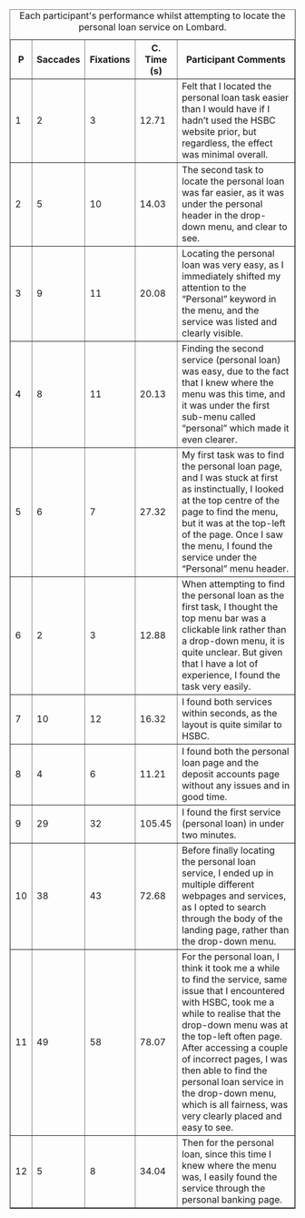 <table border="1">
  <caption>Each participant's performance whilst attempting to locate the personal loan service on Lombard.</caption>
  <thead>
    <tr>
      <th>P</th>
      <th>Saccades</th>
      <th>Fixations</th>
      <th>C. Time (s)</th>
      <th>Participant Comments</th>
    </tr>
  </thead>
  <tbody>
    <tr>
      <td>1</td>
      <td>2</td>
      <td>3</td>
      <td>12.71</td>
      <td>Felt that I located the personal loan task easier than I would have if I hadn’t used the HSBC website prior, but regardless, the effect was minimal overall.</td>
    </tr>
    <tr>
      <td>2</td>
      <td>5</td>
      <td>10</td>
      <td>14.03</td>
      <td>The second task to locate the personal loan was far easier, as it was under the personal header in the drop-down menu, and clear to see.</td>
    </tr>
    <tr>
      <td>3</td>
      <td>9</td>
      <td>11</td>
      <td>20.08</td>
      <td>Locating the personal loan was very easy, as I immediately shifted my attention to the “Personal” keyword in the menu, and the service was listed and clearly visible.</td>
    </tr>
    <tr>
      <td>4</td>
      <td>8</td>
      <td>11</td>
      <td>20.13</td>
      <td>Finding the second service (personal loan) was easy, due to the fact that I knew where the menu was this time, and it was under the first sub-menu called “personal” which made it even clearer.</td>
    </tr>
    <tr>
      <td>5</td>
      <td>6</td>
      <td>7</td>
      <td>27.32</td>
      <td>My first task was to find the personal loan page, and I was stuck at first as instinctually, I looked at the top centre of the page to find the menu, but it was at the top-left of the page. Once I saw the menu, I found the service under the “Personal” menu header.</td>
    </tr>
    <tr>
      <td>6</td>
      <td>2</td>
      <td>3</td>
      <td>12.88</td>
      <td>When attempting to find the personal loan as the first task, I thought the top menu bar was a clickable link rather than a drop-down menu, it is quite unclear. But given that I have a lot of experience, I found the task very easily.</td>
    </tr>
    <tr>
      <td>7</td>
      <td>10</td>
      <td>12</td>
      <td>16.32</td>
      <td>I found both services within seconds, as the layout is quite similar to HSBC.</td>
    </tr>
    <tr>
      <td>8</td>
      <td>4</td>
      <td>6</td>
      <td>11.21</td>
      <td>I found both the personal loan page and the deposit accounts page without any issues and in good time.</td>
    </tr>
    <tr>
      <td>9</td>
      <td>29</td>
      <td>32</td>
      <td>105.45</td>
      <td>I found the first service (personal loan) in under two minutes.</td>
    </tr>
    <tr>
      <td>10</td>
      <td>38</td>
      <td>43</td>
      <td>72.68</td>
      <td>Before finally locating the personal loan service, I ended up in multiple different webpages and services, as I opted to search through the body of the landing page, rather than the drop-down menu.</td>
    </tr>
    <tr>
      <td>11</td>
      <td>49</td>
      <td>58</td>
      <td>78.07</td>
      <td>For the personal loan, I think it took me a while to find the service, same issue that I encountered with HSBC, took me a while to realise that the drop-down menu was at the top-left often page. After accessing a couple of incorrect pages, I was then able to find the personal loan service in the drop-down menu, which is all fairness, was very clearly placed and easy to see.</td>
    </tr>
    <tr>
      <td>12</td>
      <td>5</td>
      <td>8</td>
      <td>34.04</td>
      <td>Then for the personal loan, since this time I knew where the menu was, I easily found the service through the personal banking page.</td>
    </tr>
  </tbody>
</table>
